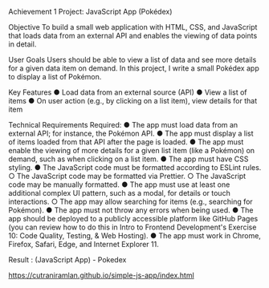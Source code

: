  Achievement 1 Project:
JavaScript App
(Pokédex)

Objective
To build a small web application with HTML, CSS, and JavaScript that loads
data from an external API and enables the viewing of data points in detail.

User Goals
Users should be able to view a list of data and see more details for a given data item on demand.
In this project, I write a small Pokédex app to
display a list of Pokémon.

Key Features
● Load data from an external source (API)
● View a list of items
● On user action (e.g., by clicking on a list item), view details for that item

Technical Requirements
Required:
● The app must load data from an external API; for instance, the Pokémon API.
● The app must display a list of items loaded from that API after the page is loaded.
● The app must enable the viewing of more details for a given list item (like a Pokémon) on
demand, such as when clicking on a list item.
● The app must have CSS styling.
● The JavaScript code must be formatted according to ESLint rules.
○ The JavaScript code may be formatted via Prettier.
○ The JavaScript code may be manually formatted.
● The app must use at least one additional complex UI pattern, such as a modal, for details or
touch interactions.
○ The app may allow searching for items (e.g., searching for Pokémon).
● The app must not throw any errors when being used.
● The app should be deployed to a publicly accessible platform like GitHub Pages (you can
review how to do this in Intro to Frontend Development's Exercise 10: Code Quality, Testing, &
Web Hosting).
● The app must work in Chrome, Firefox, Safari, Edge, and Internet Explorer 11.


Result :
(JavaScript App) - Pokedex

https://cutraniramlan.github.io/simple-js-app/index.html
